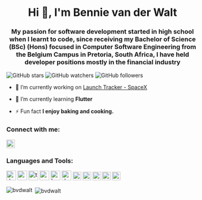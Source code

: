<h1 align="center">Hi 👋, I'm Bennie van der Walt</h1>
<h3 align="center">My passion for software development started in high school when I learnt to code, since receiving my Bachelor of Science (BSc) (Hons) focused in Computer Software Engineering from the Belgium Campus in Pretoria, South Africa, I have held developer positions mostly in the financial industry</h3>

![GitHub stars](https://img.shields.io/github/stars/bvdwalt?logo=GitHub&style=social)
![GitHub watchers](https://img.shields.io/github/watchers/bvdwalt/spacex_flights?style=social)
![GitHub followers](https://img.shields.io/github/followers/bvdwalt?logo=GitHub&style=social)

- 🔭 I’m currently working on [Launch Tracker - SpaceX](https://github.com/bvdwalt/spacex_flights)

- 🌱 I’m currently learning **Flutter**

- ⚡ Fun fact **I enjoy baking and cooking.**

### Connect with me:

<a href="https://www.linkedin.com/in/barend-johannes-van-der-walt-47816aa5/" target="blank"><img src="https://cdn.jsdelivr.net/npm/simple-icons@3.0.1/icons/linkedin.svg" alt="barend-johannes-van-der-walt-47816aa5" height="22" width="22" /></a>

### Languages and Tools:

<p align="left"><img src="https://www.vectorlogo.zone/logos/dotnet/dotnet-vertical.svg" alt="dotnet" width="25" height="25"/> <img src="https://www.vectorlogo.zone/logos/microsoft_azure/microsoft_azure-icon.svg" alt="azure" width="25" height="25"/> <img src="https://www.vectorlogo.zone/logos/typescriptlang/typescriptlang-icon.svg" alt="typescript" width="25" height="25"/> <img src="https://www.vectorlogo.zone/logos/angular/angular-icon.svg" alt="angular" width="25" height="25"/> <img src="https://www.vectorlogo.zone/logos/getbootstrap/getbootstrap-icon.svg" alt="bootstrap" width="25" height="25"/> <img src="https://www.vectorlogo.zone/logos/docker/docker-official.svg" alt="docker" width="25" height="25"/> <img src="https://www.vectorlogo.zone/logos/flutterio/flutterio-icon.svg" alt="flutter" width="22" height="22"/> <img src="https://www.vectorlogo.zone/logos/dartlang/dartlang-icon.svg" alt="dartlang" width="22" height="22"/> <img src="https://www.vectorlogo.zone/logos/git-scm/git-scm-icon.svg" alt="git" width="22" height="22"/> <img src="https://devicons.github.io/devicon/devicon.git/icons/python/python-original.svg" alt="python" width="22" height="22"/> <img src="https://www.vectorlogo.zone/logos/amazon_aws/amazon_aws-icon.svg" alt="amazonaws" width="22" height="22"/></p>

<p><img align="left" src="https://github-readme-stats.vercel.app/api/top-langs/?username=bvdwalt&layout=compact&hide=html" alt="bvdwalt" /></p>

<p>&nbsp;<img align="center" src="https://github-readme-stats.vercel.app/api?username=bvdwalt&show_icons=true" alt="bvdwalt" /></p>
